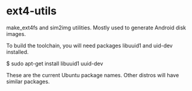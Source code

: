 ext4-utils
==========

make_ext4fs and sim2img utilities. Mostly used to generate Android disk
images.

To build the toolchain, you will need packages libuuid1 and uid-dev
installed.

  $ sudo apt-get install libuuid1 uuid-dev

These are the current Ubuntu package names. Other distros will have
similar packages.
